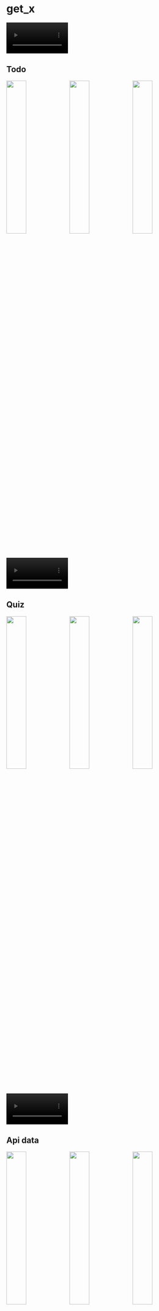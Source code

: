 # get_x
<div>
  
<video src="https://github.com/user-attachments/assets/4f73f966-a5b3-43db-9251-029035ad130e" width = 32%>
  
</div>

<div>  
  
##  Todo 

<img src="https://github.com/user-attachments/assets/8e868a0c-3fee-4aed-bd04-7a896f7289fa" width = 32%>
<img src="https://github.com/user-attachments/assets/51d3f48e-fb95-4132-a4a9-dc7f69acf2a1" width = 32%>
<img src="https://github.com/user-attachments/assets/1222a6a1-eda0-4f9a-b1fd-18dfb317b7f1" width = 32%>
  
<video src="https://github.com/user-attachments/assets/7b2b4f2b-e24d-44e2-902d-ebd8c64ab33b" width = 32%>

</div>

<div>  

## Quiz

<img src="https://github.com/user-attachments/assets/1525f6a9-9c17-411f-89a7-ebe81c3fbfd7" width = 32%>
<img src="https://github.com/user-attachments/assets/22c289e9-98b7-4cd7-83c8-2fb83380b944" width = 32%>
<img src="https://github.com/user-attachments/assets/cbe9c300-cf69-4802-b923-c3a7ba36f83b" width = 32%>

<video src="https://github.com/user-attachments/assets/d6520e77-776d-4fb5-89d1-a6a6a5099667" width = 32%>
  
</div>
<div> 

## Api data


<img src="https://github.com/user-attachments/assets/7723ab50-b71e-45de-ad42-a927a887bd09" width = 32%>
<img src="https://github.com/user-attachments/assets/3386e3d2-8e05-49ac-9971-5790fcb54335" width = 32%>
<img src="https://github.com/user-attachments/assets/5f472ff3-1e43-4f8d-a01d-28312236a9d9" width = 32%>


<video src="https://github.com/user-attachments/assets/5bfac43f-c671-4676-a916-b5cf4ceb4cd0" width = 32%>
  
</div>
<div> 

## Form Validation

<img src="https://github.com/user-attachments/assets/35df0030-5697-47fe-89fa-f39dfbfeb760" width = 32%>
<img src="https://github.com/user-attachments/assets/90707870-cf09-49c0-8dee-3d395739b641" width = 32%>
<img src="https://github.com/user-attachments/assets/ca193efe-b9d9-42cd-9e71-c80b086e95c9" width = 32%>

<video src="https://github.com/user-attachments/assets/4f13b7e3-e803-4898-99f2-00478f66b5f9" width = 32%>
  
</div>
